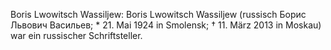 Boris Lwowitsch Wassiljew: Boris Lwowitsch Wassiljew (russisch Борис Львович Васильев; * 21. Mai 1924 in Smolensk; † 11. März 2013 in Moskau) war ein russischer Schriftsteller.
